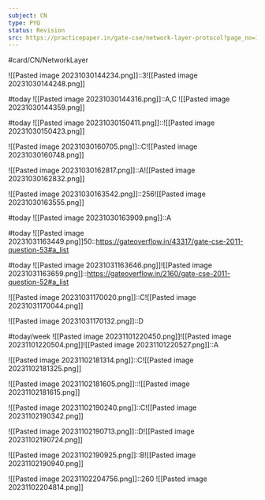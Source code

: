 ```yaml
---
subject: CN
type: PYQ
status: Revision
src: https://practicepaper.in/gate-cse/network-layer-protocol?page_no=15
---
```

#card/CN/NetworkLayer

![[Pasted image 20231030144234.png]]::3![[Pasted image 20231030144248.png]] <!--SR:!2024-01-22,55,270-->

#today ![[Pasted image 20231030144316.png]]::A,C ![[Pasted image 20231030144359.png]] <!--SR:!2023-11-07,2,230-->

#today ![[Pasted image 20231030150411.png]]::![[Pasted image 20231030150423.png]] <!--SR:!2023-12-05,23,270-->

![[Pasted image 20231030160705.png]]::C![[Pasted image 20231030160748.png]] <!--SR:!2024-03-20,99,310-->

![[Pasted image 20231030162817.png]]::A![[Pasted image 20231030162832.png]] <!--SR:!2024-01-24,47,250-->

![[Pasted image 20231030163542.png]]::256![[Pasted image 20231030163555.png]] <!--SR:!2023-12-14,29,290-->

#today ![[Pasted image 20231030163909.png]]::A <!--SR:!2023-11-04,4,270-->

#today ![[Pasted image 20231031163449.png]]50::https://gateoverflow.in/43317/gate-cse-2011-question-53#a_list

#today ![[Pasted image 20231031163646.png]]![[Pasted image 20231031163659.png]]::https://gateoverflow.in/2160/gate-cse-2011-question-52#a_list


![[Pasted image 20231031170020.png]]::C![[Pasted image 20231031170044.png]] <!--SR:!2024-01-12,52,294-->


![[Pasted image 20231031170132.png]]::D <!--SR:!2024-01-05,45,294-->

#today/week ![[Pasted image 20231101220450.png]]![[Pasted image 20231101220504.png]]![[Pasted image 20231101220527.png]]::A <!--SR:!2023-11-19,13,296-->

![[Pasted image 20231102181314.png]]::C![[Pasted image 20231102181325.png]] <!--SR:!2024-03-21,100,298-->

![[Pasted image 20231102181605.png]]::![[Pasted image 20231102181615.png]] <!--SR:!2023-12-13,28,278-->

![[Pasted image 20231102190240.png]]::C![[Pasted image 20231102190342.png]] <!--SR:!2023-12-14,23,275-->

![[Pasted image 20231102190713.png]]::D![[Pasted image 20231102190724.png]] <!--SR:!2024-01-01,41,295-->

![[Pasted image 20231102190925.png]]::B![[Pasted image 20231102190940.png]] <!--SR:!2024-01-03,43,298-->

![[Pasted image 20231102204756.png]]::260 ![[Pasted image 20231102204814.png]] <!--SR:!2023-12-22,31,295-->

